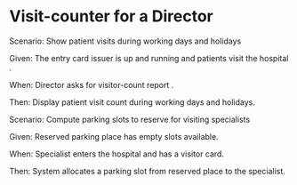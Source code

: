 # Visit-counter for a Director

Scenario: Show patient visits during working days and holidays

  Given: The entry card issuer is up and
         running and patients visit the hospital .
  
  When: Director asks for visitor-count report .
  
  Then: Display patient visit count during working days and holidays.

Scenario: Compute parking slots to reserve for visiting specialists

  Given: Reserved parking place has empty slots available.
  
  When: Specialist enters the hospital and has a visitor card.
  
  Then: System allocates a parking slot from reserved place to the specialist.
